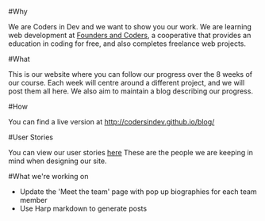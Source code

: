 #Why

We are Coders in Dev and we want to show you our work. We are learning web development at [Founders and Coders](http://http://foundersandcoders.org/), a cooperative that provides an education in coding for free, and also completes freelance web projects.


#What

This is our website where you can follow our progress over the 8 weeks of our course. Each week will centre around a different project, and we will post them all here. We also aim to maintain a blog describing our progress.


#How

You can find a live version at http://codersindev.github.io/blog/

#User Stories

You can view our user stories [here](https://github.com/CodersInDev/blog/blob/testHeader/docs/userStories.md)
These are the people we are keeping in mind when designing our site.

#What we're working on

* Update the 'Meet the team' page with pop up biographies for each team member
* Use Harp markdown to generate posts
